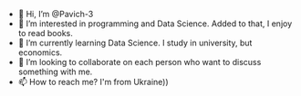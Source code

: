 - 👋 Hi, I’m @Pavich-3
- 👀 I’m interested in programming and Data Science. Added to that, I enjoy to read books. 
- 🌱 I’m currently learning Data Science. I study in university, but economics.
- 💞️ I’m looking to collaborate on each person who want to discuss something with me.
- 📫 How to reach me? I'm from Ukraine))

<!---
Pavich-3/Pavich-3 is a ✨ special ✨ repository because its `README.md` (this file) appears on your GitHub profile.
You can click the Preview link to take a look at your changes.
--->
